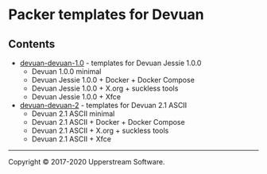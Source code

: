 # Packer templates for Devuan

## Contents

* [devuan-devuan-1.0](devuan-1.0/README.md) - templates for Devuan Jessie 1.0.0
  * Devuan 1.0.0 minimal
  * Devuan Jessie 1.0.0 + Docker + Docker Compose
  * Devuan Jessie 1.0.0 + X.org + suckless tools
  * Devuan Jessie 1.0.0 + Xfce
* [devuan-devuan-2](devuan-2/README.md) - templates for Devuan 2.1 ASCII
  * Devuan 2.1 ASCII minimal
  * Devuan 2.1 ASCII + Docker + Docker Compose
  * Devuan 2.1 ASCII + X.org + suckless tools
  * Devuan 2.1 ASCII + Xfce

- - -

Copyright &copy; 2017-2020 Upperstream Software.

